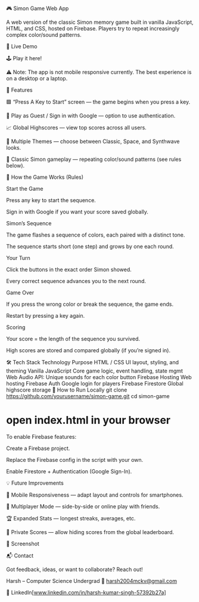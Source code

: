 🎮 Simon Game Web App

A web version of the classic Simon memory game built in vanilla JavaScript, HTML, and CSS, hosted on Firebase. Players try to repeat increasingly complex color/sound patterns.

🚀 Live Demo

🕹 Play it here!

⚠️ Note: The app is not mobile responsive currently. The best experience is on a desktop or a laptop.

📌 Features

🟩 “Press A Key to Start” screen — the game begins when you press a key.

👤 Play as Guest / Sign in with Google — option to use authentication.

📈 Global Highscores — view top scores across all users.

🎨 Multiple Themes — choose between Classic, Space, and Synthwave looks.

🔁 Classic Simon gameplay — repeating color/sound patterns (see rules below).

🎲 How the Game Works (Rules)

Start the Game

Press any key to start the sequence.

Sign in with Google if you want your score saved globally.

Simon’s Sequence

The game flashes a sequence of colors, each paired with a distinct tone.

The sequence starts short (one step) and grows by one each round.

Your Turn

Click the buttons in the exact order Simon showed.

Every correct sequence advances you to the next round.

Game Over

If you press the wrong color or break the sequence, the game ends.

Restart by pressing a key again.

Scoring

Your score = the length of the sequence you survived.

High scores are stored and compared globally (if you’re signed in).

🛠 Tech Stack
Technology	Purpose
HTML / CSS	UI layout, styling, and theming
Vanilla JavaScript	Core game logic, event handling, state mgmt
Web Audio API: Unique sounds for each color button
Firebase Hosting	Web hosting
Firebase Auth	Google login for players
Firebase Firestore	Global highscore storage
🔧 How to Run Locally
git clone https://github.com/yourusername/simon-game.git
cd simon-game
# open index.html in your browser


To enable Firebase features:

Create a Firebase project.

Replace the Firebase config in the script with your own.

Enable Firestore + Authentication (Google Sign-In).

💡 Future Improvements

📱 Mobile Responsiveness — adapt layout and controls for smartphones.

👥 Multiplayer Mode — side-by-side or online play with friends.

🏆 Expanded Stats — longest streaks, averages, etc.

🔐 Private Scores — allow hiding scores from the global leaderboard.

📸 Screenshot

📬 Contact

Got feedback, ideas, or want to collaborate? Reach out!

Harsh – Computer Science Undergrad
📧 harsh2004mckv@gmail.com

🔗 LinkedIn[www.linkedin.com/in/harsh-kumar-singh-57392b27a]
